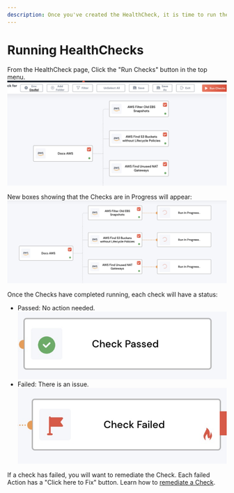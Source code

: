 ```yaml
---
description: Once you've created the HealthCheck, it is time to run them.
---
```


# Running HealthChecks

From the HealthCheck page, Click the "Run Checks" button in the top menu.\
![](<../.gitbook/assets/image (10).png>)

New boxes showing that the Checks are in Progress will appear:\
![](<../.gitbook/assets/image (8).png>)

Once the Checks have completed running, each check will have a status:

* Passed: No action needed.![](<../.gitbook/assets/image (9).png>)
* Failed: There is an issue.![](<../.gitbook/assets/image (5).png>)

If a check has failed, you will want to remediate the Check. Each failed Action has a "Click here to Fix" button.  Learn how to [remediate a Check](healthcheck-remediation.md).
